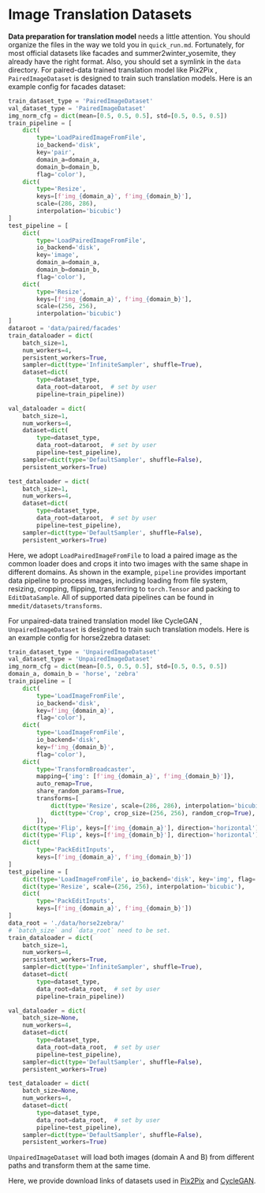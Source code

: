 # Image Translation Datasets

**Data preparation for translation model** needs a little attention. You should organize the files in the way we told you in `quick_run.md`. Fortunately, for most official datasets like facades and summer2winter_yosemite, they already have the right format. Also, you should set a symlink in the `data` directory. For paired-data trained translation model like Pix2Pix , `PairedImageDataset` is designed to train such translation models. Here is an example config for facades dataset:

```python
train_dataset_type = 'PairedImageDataset'
val_dataset_type = 'PairedImageDataset'
img_norm_cfg = dict(mean=[0.5, 0.5, 0.5], std=[0.5, 0.5, 0.5])
train_pipeline = [
    dict(
        type='LoadPairedImageFromFile',
        io_backend='disk',
        key='pair',
        domain_a=domain_a,
        domain_b=domain_b,
        flag='color'),
    dict(
        type='Resize',
        keys=[f'img_{domain_a}', f'img_{domain_b}'],
        scale=(286, 286),
        interpolation='bicubic')
]
test_pipeline = [
    dict(
        type='LoadPairedImageFromFile',
        io_backend='disk',
        key='image',
        domain_a=domain_a,
        domain_b=domain_b,
        flag='color'),
    dict(
        type='Resize',
        keys=[f'img_{domain_a}', f'img_{domain_b}'],
        scale=(256, 256),
        interpolation='bicubic')
]
dataroot = 'data/paired/facades'
train_dataloader = dict(
    batch_size=1,
    num_workers=4,
    persistent_workers=True,
    sampler=dict(type='InfiniteSampler', shuffle=True),
    dataset=dict(
        type=dataset_type,
        data_root=dataroot,  # set by user
        pipeline=train_pipeline))

val_dataloader = dict(
    batch_size=1,
    num_workers=4,
    dataset=dict(
        type=dataset_type,
        data_root=dataroot,  # set by user
        pipeline=test_pipeline),
    sampler=dict(type='DefaultSampler', shuffle=False),
    persistent_workers=True)

test_dataloader = dict(
    batch_size=1,
    num_workers=4,
    dataset=dict(
        type=dataset_type,
        data_root=dataroot,  # set by user
        pipeline=test_pipeline),
    sampler=dict(type='DefaultSampler', shuffle=False),
    persistent_workers=True)
```

Here, we adopt `LoadPairedImageFromFile` to load a paired image as the common loader does and crops
it into two images with the same shape in different domains. As shown in the example, `pipeline` provides important data pipeline to process images, including loading from file system, resizing, cropping, flipping, transferring to `torch.Tensor` and packing to `EditDataSample`. All of supported data pipelines can be found in `mmedit/datasets/transforms`.

For unpaired-data trained translation model like CycleGAN , `UnpairedImageDataset` is designed to train such translation models. Here is an example config for horse2zebra dataset:

```python
train_dataset_type = 'UnpairedImageDataset'
val_dataset_type = 'UnpairedImageDataset'
img_norm_cfg = dict(mean=[0.5, 0.5, 0.5], std=[0.5, 0.5, 0.5])
domain_a, domain_b = 'horse', 'zebra'
train_pipeline = [
    dict(
        type='LoadImageFromFile',
        io_backend='disk',
        key=f'img_{domain_a}',
        flag='color'),
    dict(
        type='LoadImageFromFile',
        io_backend='disk',
        key=f'img_{domain_b}',
        flag='color'),
    dict(
        type='TransformBroadcaster',
        mapping={'img': [f'img_{domain_a}', f'img_{domain_b}']},
        auto_remap=True,
        share_random_params=True,
        transforms=[
            dict(type='Resize', scale=(286, 286), interpolation='bicubic'),
            dict(type='Crop', crop_size=(256, 256), random_crop=True),
        ]),
    dict(type='Flip', keys=[f'img_{domain_a}'], direction='horizontal'),
    dict(type='Flip', keys=[f'img_{domain_b}'], direction='horizontal'),
    dict(
        type='PackEditInputs',
        keys=[f'img_{domain_a}', f'img_{domain_b}'])
]
test_pipeline = [
    dict(type='LoadImageFromFile', io_backend='disk', key='img', flag='color'),
    dict(type='Resize', scale=(256, 256), interpolation='bicubic'),
    dict(
        type='PackEditInputs',
        keys=[f'img_{domain_a}', f'img_{domain_b}'])
]
data_root = './data/horse2zebra/'
# `batch_size` and `data_root` need to be set.
train_dataloader = dict(
    batch_size=1,
    num_workers=4,
    persistent_workers=True,
    sampler=dict(type='InfiniteSampler', shuffle=True),
    dataset=dict(
        type=dataset_type,
        data_root=data_root,  # set by user
        pipeline=train_pipeline))

val_dataloader = dict(
    batch_size=None,
    num_workers=4,
    dataset=dict(
        type=dataset_type,
        data_root=data_root,  # set by user
        pipeline=test_pipeline),
    sampler=dict(type='DefaultSampler', shuffle=False),
    persistent_workers=True)

test_dataloader = dict(
    batch_size=None,
    num_workers=4,
    dataset=dict(
        type=dataset_type,
        data_root=data_root,  # set by user
        pipeline=test_pipeline),
    sampler=dict(type='DefaultSampler', shuffle=False),
    persistent_workers=True)
```

`UnpairedImageDataset` will load both images (domain A and B) from different paths and transform them at the same time.

Here, we provide download links of datasets used in [Pix2Pix](http://efrosgans.eecs.berkeley.edu/pix2pix/datasets/) and [CycleGAN](https://people.eecs.berkeley.edu/~taesung_park/CycleGAN/datasets/).
